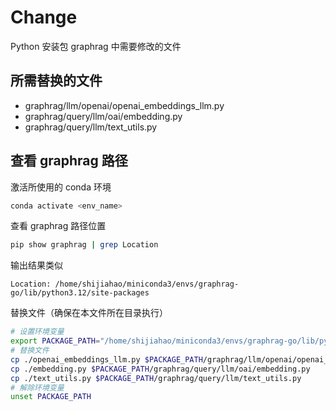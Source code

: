 # Change

Python 安装包 graphrag 中需要修改的文件

## 所需替换的文件

- graphrag/llm/openai/openai_embeddings_llm.py
- graphrag/query/llm/oai/embedding.py
- graphrag/query/llm/text_utils.py

## 查看 graphrag 路径

激活所使用的 conda 环境

```bash
conda activate <env_name>
```

查看 graphrag 路径位置

```bash
pip show graphrag | grep Location
```

输出结果类似

```text
Location: /home/shijiahao/miniconda3/envs/graphrag-go/lib/python3.12/site-packages
```

替换文件（确保在本文件所在目录执行）

```bash
# 设置环境变量
export PACKAGE_PATH="/home/shijiahao/miniconda3/envs/graphrag-go/lib/python3.12/site-packages"
# 替换文件
cp ./openai_embeddings_llm.py $PACKAGE_PATH/graphrag/llm/openai/openai_embeddings_llm.py
cp ./embedding.py $PACKAGE_PATH/graphrag/query/llm/oai/embedding.py
cp ./text_utils.py $PACKAGE_PATH/graphrag/query/llm/text_utils.py
# 解除环境变量
unset PACKAGE_PATH
```
